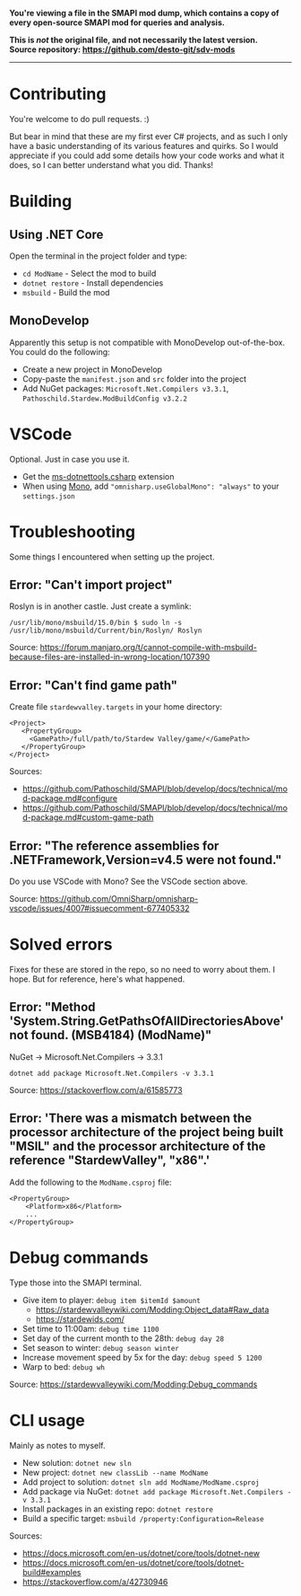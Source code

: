 **You're viewing a file in the SMAPI mod dump, which contains a copy of every open-source SMAPI mod
for queries and analysis.**

**This is _not_ the original file, and not necessarily the latest version.**  
**Source repository: https://github.com/desto-git/sdv-mods**

----

# Contributing

You're welcome to do pull requests. :)

But bear in mind that these are my first ever C# projects, and as such I only have a basic understanding of its various features and quirks.
So I would appreciate if you could add some details how your code works and what it does, so I can better understand what you did. Thanks!

# Building

## Using .NET Core

Open the terminal in the project folder and type:
- `cd ModName` - Select the mod to build
- `dotnet restore` - Install dependencies
- `msbuild` - Build the mod

## MonoDevelop

Apparently this setup is not compatible with MonoDevelop out-of-the-box. You could do the following:
- Create a new project in MonoDevelop
- Copy-paste the `manifest.json` and `src` folder into the project
- Add NuGet packages: `Microsoft.Net.Compilers v3.3.1`, `Pathoschild.Stardew.ModBuildConfig v3.2.2`

# VSCode

Optional. Just in case you use it.

- Get the [ms-dotnettools.csharp](https://marketplace.visualstudio.com/items?itemName=ms-dotnettools.csharp) extension
- When using [Mono](https://www.mono-project.com/), add `"omnisharp.useGlobalMono": "always"` to your `settings.json`

# Troubleshooting

Some things I encountered when setting up the project.

## Error: "Can't import project"

Roslyn is in another castle. Just create a symlink:
```
/usr/lib/mono/msbuild/15.0/bin $ sudo ln -s /usr/lib/mono/msbuild/Current/bin/Roslyn/ Roslyn
```

Source: https://forum.manjaro.org/t/cannot-compile-with-msbuild-because-files-are-installed-in-wrong-location/107390

## Error: "Can't find game path"

Create file `stardewvalley.targets` in your home directory:
```
<Project>
   <PropertyGroup>
     <GamePath>/full/path/to/Stardew Valley/game/</GamePath>
   </PropertyGroup>
</Project>
```

Sources:
- https://github.com/Pathoschild/SMAPI/blob/develop/docs/technical/mod-package.md#configure
- https://github.com/Pathoschild/SMAPI/blob/develop/docs/technical/mod-package.md#custom-game-path

## Error: "The reference assemblies for .NETFramework,Version=v4.5 were not found."

Do you use VSCode with Mono? See the VSCode section above.

Source: https://github.com/OmniSharp/omnisharp-vscode/issues/4007#issuecomment-677405332

# Solved errors

Fixes for these are stored in the repo, so no need to worry about them. I hope.
But for reference, here's what happened.

## Error: "Method 'System.String.GetPathsOfAllDirectoriesAbove' not found. (MSB4184) (ModName)"

NuGet -> Microsoft.Net.Compilers -> 3.3.1

```
dotnet add package Microsoft.Net.Compilers -v 3.3.1
```

Source: https://stackoverflow.com/a/61585773

## Error: 'There was a mismatch between the processor architecture of the project being built "MSIL" and the processor architecture of the reference "StardewValley", "x86".'

Add the following to the `ModName.csproj` file:

```
<PropertyGroup>
	<Platform>x86</Platform>
	...
</PropertyGroup>
```

# Debug commands

Type those into the SMAPI terminal.

- Give item to player: `debug item $itemId $amount`
	- https://stardewvalleywiki.com/Modding:Object_data#Raw_data
	- https://stardewids.com/
- Set time to 11:00am: `debug time 1100`
- Set day of the current month to the 28th: `debug day 28`
- Set season to winter: `debug season winter`
- Increase movement speed by 5x for the day: `debug speed 5 1200`
- Warp to bed: `debug wh`

Source: https://stardewvalleywiki.com/Modding:Debug_commands

# CLI usage

Mainly as notes to myself.

- New solution: `dotnet new sln`
- New project: `dotnet new classLib --name ModName`
- Add project to solution: `dotnet sln add ModName/ModName.csproj`
- Add package via NuGet: `dotnet add package Microsoft.Net.Compilers -v 3.3.1`
- Install packages in an existing repo: `dotnet restore`
- Build a specific target: `msbuild /property:Configuration=Release`

Sources:
- https://docs.microsoft.com/en-us/dotnet/core/tools/dotnet-new
- https://docs.microsoft.com/en-us/dotnet/core/tools/dotnet-build#examples
- https://stackoverflow.com/a/42730946